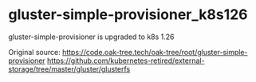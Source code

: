 # gluster-simple-provisioner_k8s126

gluster-simple-provisioner is upgraded to k8s 1.26

Original source:
https://code.oak-tree.tech/oak-tree/root/gluster-simple-provisioner
https://github.com/kubernetes-retired/external-storage/tree/master/gluster/glusterfs
